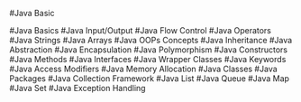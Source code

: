 #Java Basic 

#Java Basics
#Java Input/Output
#Java Flow Control
#Java Operators
#Java Strings
#Java Arrays
#Java OOPs Concepts
#Java Inheritance
#Java Abstraction
#Java Encapsulation
#Java Polymorphism
#Java Constructors
#Java Methods
#Java Interfaces
#Java Wrapper Classes
#Java Keywords
#Java Access Modifiers
#Java Memory Allocation
#Java Classes
#Java Packages
#Java Collection Framework
#Java List
#Java Queue
#Java Map
#Java Set
#Java Exception Handling
